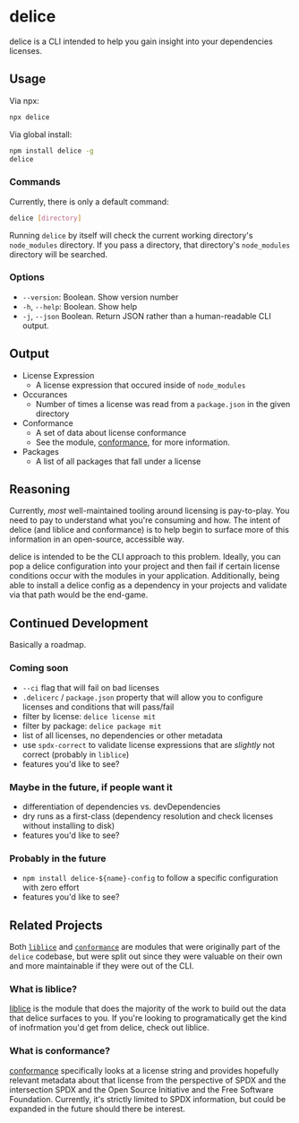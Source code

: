 # delice

delice is a CLI intended to help you gain insight into your dependencies licenses.

## Usage

Via npx:
```bash
npx delice
```

Via global install:
```bash
npm install delice -g
delice
```

### Commands

Currently, there is only a default command:

```bash
delice [directory]
```

Running `delice` by itself will check the current working directory's `node_modules` directory. If you pass a directory, that directory's `node_modules` directory will be searched.

### Options

- `--version`: Boolean. Show version number
- `-h`, `--help`: Boolean. Show help
- `-j`, `--json` Boolean. Return JSON rather than a human-readable CLI output.

## Output

- License Expression
  - A license expression that occured inside of `node_modules`
- Occurances
  - Number of times a license was read from a `package.json` in the given directory
- Conformance
  - A set of data about license conformance
  - See the module, [conformance](https://www.npmjs.com/package/conformance), for more information.
- Packages
  - A list of all packages that fall under a license

## Reasoning

Currently, _most_ well-maintained tooling around licensing is pay-to-play. You need to pay to understand what you're consuming and how. The intent of delice (and liblice and conformance) is to help begin to surface more of this information in an open-source, accessible way.

delice is intended to be the CLI approach to this problem. Ideally, you can pop a delice configuration into your project and then fail if certain license conditions occur with the modules in your application. Additionally, being able to install a delice config as a dependency in your projects and validate via that path would be the end-game.

## Continued Development

Basically a roadmap.

### Coming soon

- `--ci` flag that will fail on bad licenses
- `.delicerc` / `package.json` property that will allow you to configure licenses and conditions that will pass/fail
- filter by license: `delice license mit`
- filter by package: `delice package mit`
- list of all licenses, no dependencies or other metadata
- use `spdx-correct` to validate license expressions that are *slightly* not correct (probably in `liblice`)
- features you'd like to see?

### Maybe in the future, if people want it

- differentiation of dependencies vs. devDependencies
- dry runs as a first-class (dependency resolution and check licenses without installing to disk)
- features you'd like to see?

### Probably in the future

- `npm install delice-${name}-config` to follow a specific configuration with zero effort
- features you'd like to see?

## Related Projects

Both [`liblice`](https://www.npmjs.com/package/liblice) and [`conformance`](https://www.npmjs.com/package/conformance) are modules that were originally part of the `delice` codebase, but were split out since they were valuable on their own and more maintainable if they were out of the CLI.

### What is liblice?

[liblice](https://www.npmjs.com/package/liblice) is the module that does the majority of the work to build out the data that delice surfaces to you. If you're looking to programatically get the kind of inofrmation you'd get from delice, check out liblice.

### What is conformance?

[conformance](https://www.npmjs.com/package/conformance) specifically looks at a license string and provides hopefully relevant metadata about that license from the perspective of SPDX and the intersection SPDX and the Open Source Initiative and the Free Software Foundation. Currently, it's strictly limited to SPDX information, but could be expanded in the future should there be interest.
